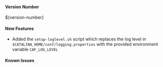 
#### Version Number
${version-number}

#### New Features
- Added the `setup-loglevel.sh` script which replaces the log level in `$CATALINA_HOME/conf/logging.properties` with the provided environment variable `CAF_LOG_LEVEL`

#### Known Issues
